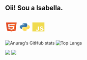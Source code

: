 ## Oii! Sou a Isabella.

<div style="display: inline_block"><br>
  <img align="center" alt="Rafa-HTML" height="30" width="40" src="https://raw.githubusercontent.com/devicons/devicon/master/icons/html5/html5-original.svg">
  <img align="center" alt="Rafa-Python" height="30" width="40" src="https://raw.githubusercontent.com/devicons/devicon/master/icons/python/python-original.svg">
  <img align="center" alt="Rafa-Js" height="30" width="40" src="https://raw.githubusercontent.com/devicons/devicon/master/icons/javascript/javascript-plain.svg">
</div>

##
![Anurag's GitHub stats](https://github-readme-stats.vercel.app/api?username=isafernanda1&show_icons=true&theme=radical)
![Top Langs](https://github-readme-stats.vercel.app/api/top-langs/?username=isafernanda1&hide_progress=true)

<div>
  <a href = "mailto:"><img src="https://img.shields.io/badge/-Gmail-%23333?style=for-the-badge&logo=gmail&logoColor=red" target="_blanket"></a>
    <a href="https://www.linkedin.com/in/isabella-fernanda-097ab1299/" target="_blank"><img src="https://img.shields.io/badge/-LinkedIn-%230077B5?style=for-the-badge&logo=linkedin&logoColor=white" target="_blank"></a> 
</div>

